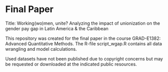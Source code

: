 # Final Paper

Title: Working(wo)men, unite? Analyzing the impact of unionization on the gender pay gap in Latin America & the Caribbean

This repository was created for the final paper in the course GRAD-E1382: Advanced Quantitative Methods. The R-file script_wgap.R contains all data wrangling and model calculations. 

Used datasets have not been published due to copyright concerns but may be requested or downloaded at the indicated public resources.
